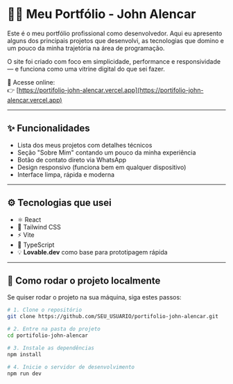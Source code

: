 # 🧑‍💻 Meu Portfólio - John Alencar

Este é o meu portfólio profissional como desenvolvedor. Aqui eu apresento alguns dos principais projetos que desenvolvi, as tecnologias que domino e um pouco da minha trajetória na área de programação.

O site foi criado com foco em simplicidade, performance e responsividade — e funciona como uma vitrine digital do que sei fazer.

🔗 Acesse online:  
👉 [https://portifolio-john-alencar.vercel.app](https://portifolio-john-alencar.vercel.app)

---

## ✨ Funcionalidades

- Lista dos meus projetos com detalhes técnicos
- Seção "Sobre Mim" contando um pouco da minha experiência
- Botão de contato direto via WhatsApp
- Design responsivo (funciona bem em qualquer dispositivo)
- Interface limpa, rápida e moderna

---

## ⚙️ Tecnologias que usei

- ⚛️ React
- 🎨 Tailwind CSS
- ⚡ Vite
- 🧠 TypeScript
- 💡 **Lovable.dev** como base para prototipagem rápida

---

## 🚀 Como rodar o projeto localmente

Se quiser rodar o projeto na sua máquina, siga estes passos:

```bash
# 1. Clone o repositório
git clone https://github.com/SEU_USUARIO/portifolio-john-alencar.git

# 2. Entre na pasta do projeto
cd portifolio-john-alencar

# 3. Instale as dependências
npm install

# 4. Inicie o servidor de desenvolvimento
npm run dev
